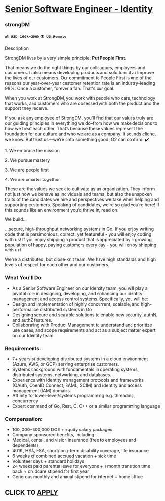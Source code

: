 # [Senior Software Engineer - Identity](https://www.remotewlb.com/apply/senior-software-engineer-identity-90231)  
### strongDM  
#### `💰 USD 160k~300k` `🌎 US,Remote`  

Description

StrongDM lives by a very simple principle: **Put People First.**

  

That means we do the right things by our colleagues, employees and customers. It also means developing products and solutions that improve the lives of our customers. Our commitment to People First is one of the reasons our year-over-year customer retention rate is an industry-leading 98%. Once a customer, forever a fan. That's our goal.

  

When you work at StrongDM, you work with people who care, technology that works, and customers who are obsessed with both the product and the support they receive.

  

If you ask any employee of StrongDM, you’ll find that our values truly are our guiding principles in everything we do–from how we make decisions to how we treat each other. That’s because these values represent the foundation for our culture and who we are as a company. It sounds cliche, we know. But trust us—we’re onto something good. G2 can confirm. ✔️

  

1\. We embrace the mission

2\. We pursue mastery

3\. We are people first

4\. We are smarter together

  

These are the values we seek to cultivate as an organization. They inform not just how we behave as individuals and teams, but also the unspoken traits of the candidates we hire and perspectives we take when helping and supporting customers. Speaking of candidates, we’re so glad you’re here! If this sounds like an environment you’d thrive in, read on.

  

We build...

...secure, high-throughput networking systems in Go. If you enjoy writing code that is parsimonious, correct, yet featureful - you will enjoy coding with us! If you enjoy shipping a product that is appreciated by a growing population of happy, paying customers every day - you will enjoy shipping with us!

  

We're a distributed, but close-knit team. We have high standards and high levels of respect for each other and our customers.

### What You'll Do:

  * As a Senior Software Engineer on our Identity team, you will play a pivotal role in designing, developing, and enhancing our identity management and access control systems. Specifically, you will be:
  * Design and implementation of highly concurrent, scalable, and high-performance distributed systems in Go
  * Designing secure and scalable solutions to enable new security, authN, and authZ features.
  * Collaborating with Product Management to understand and prioritize use cases, and scope requirements and act as a subject matter expert on our Identity team

### Requirements:

  * 7+ years of developing distributed systems in a cloud environment (Azure, AWS, or GCP) serving enterprise customers.
  * Systems background with fundamentals in operating systems, distributed systems, networking, and databases.
  * Experience with identity management protocols and frameworks (OAuth, OpenID Connect, SAML, SCIM) and identity and access management (IAM) domains.
  * Affinity for lower-level/systems programming e.g. threading, concurrency
  * Expert command of Go, Rust, C, C++ or a similar programming language

### Compensation:

  * $160,000-$300,000 DOE + equity salary packages
  * Company-sponsored benefits, including:
  * Medical, dental, and vision insurance (free to employees and dependents)
  * 401K, HSA, FSA, short/long-term disability coverage, life insurance
  * 6 weeks of combined accrued vacation + sick time 
  * Volunteer days + standard holidays
  * 24 weeks paid parental leave for everyone + 1 month transition time back + childcare stipend for first year
  * Generous monthly and annual stipend for internet + home office

  
## CLICK TO [APPLY](https://www.remotewlb.com/apply/senior-software-engineer-identity-90231)

